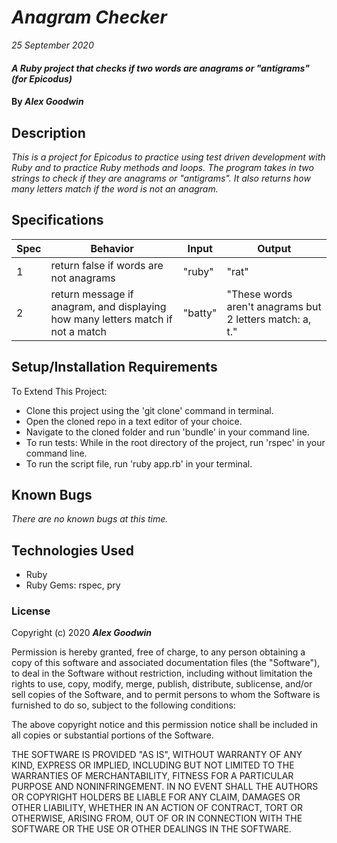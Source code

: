 # _Anagram Checker_

_25 September 2020_

#### _A Ruby project that checks if two words are anagrams or "antigrams" (for Epicodus)_

#### By _**Alex Goodwin**_

## Description

_This is a project for Epicodus to practice using test driven development with Ruby and to practice Ruby methods and loops. The program takes in two strings to check if they are anagrams or "antigrams". It also returns how many letters match if the word is not an anagram._

## Specifications
| Spec     | Behavior | Input    | Output   |
| -------- | -------- | -------- | -------- |
| 1 | return false if words are not anagrams  | "ruby" | "rat" |
| 2 | return message if anagram, and displaying how many letters match if not a match  | "batty" | "These words aren't anagrams but 2 letters match: a, t." |

## Setup/Installation Requirements

To Extend This Project:
* Clone this project using the 'git clone' command in terminal.
* Open the cloned repo in a text editor of your choice.
* Navigate to the cloned folder and run 'bundle' in your command line.
* To run tests: While in the root directory of the project, run 'rspec' in your command line.
* To run the script file, run 'ruby app.rb' in your terminal. 

## Known Bugs
_There are no known bugs at this time._

## Technologies Used

* Ruby
* Ruby Gems: rspec, pry 

### License

Copyright (c) 2020 **_Alex Goodwin_**

Permission is hereby granted, free of charge, to any person obtaining a copy of this software and associated documentation files (the "Software"), to deal in the Software without restriction, including without limitation the rights to use, copy, modify, merge, publish, distribute, sublicense, and/or sell copies of the Software, and to permit persons to whom the Software is furnished to do so, subject to the following conditions:

The above copyright notice and this permission notice shall be included in all copies or substantial portions of the Software.

THE SOFTWARE IS PROVIDED "AS IS", WITHOUT WARRANTY OF ANY KIND, EXPRESS OR IMPLIED, INCLUDING BUT NOT LIMITED TO THE WARRANTIES OF MERCHANTABILITY, FITNESS FOR A PARTICULAR PURPOSE AND NONINFRINGEMENT. IN NO EVENT SHALL THE AUTHORS OR COPYRIGHT HOLDERS BE LIABLE FOR ANY CLAIM, DAMAGES OR OTHER LIABILITY, WHETHER IN AN ACTION OF CONTRACT, TORT OR OTHERWISE, ARISING FROM, OUT OF OR IN CONNECTION WITH THE SOFTWARE OR THE USE OR OTHER DEALINGS IN THE SOFTWARE.
